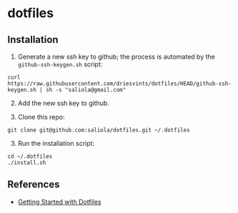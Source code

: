 # dotfiles

## Installation

1. Generate a new ssh key to github; the process is automated by the
   `github-ssh-keygen.sh` script:
```
curl https://raw.githubusercontent.com/driesvints/dotfiles/HEAD/github-ssh-keygen.sh | sh -s "saliola@gmail.com"
```

2. Add the new ssh key to github.

3. Clone this repo:
```
git clone git@github.com:saliola/dotfiles.git ~/.dotfiles
```

3. Run the installation script:
```
cd ~/.dotfiles
./install.sh
```

## References

- [Getting Started with Dotfiles](https://driesvints.com/blog/getting-started-with-dotfiles)
